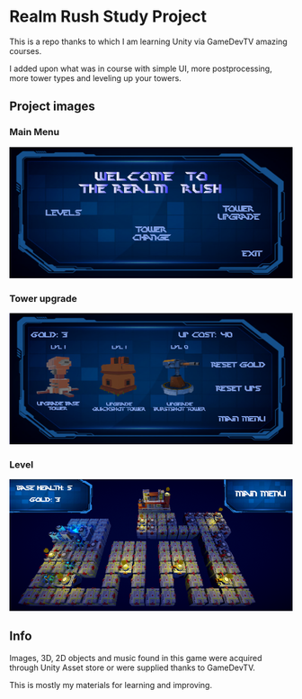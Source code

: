 # Realm Rush Study Project

This is a repo thanks to which I am learning Unity via GameDevTV amazing courses. 

I added upon what was in course with simple UI, more postprocessing, more tower types and
leveling up your towers.

## Project images
### Main Menu
![alt text](https://github.com/Gilderko/Realm-Rush-Study-Project/blob/master/LevelImages/MainMenu.png?raw=true)

### Tower upgrade
![alt text](https://github.com/Gilderko/Realm-Rush-Study-Project/blob/master/LevelImages/TowerUpgrade.png?raw=true)

### Level
![alt text](https://github.com/Gilderko/Realm-Rush-Study-Project/blob/master/LevelImages/Level.png?raw=true)

## Info
Images, 3D, 2D objects and music found in this game were acquired through Unity Asset store or were
supplied thanks to GameDevTV.

This is mostly my materials for learning and improving. 
